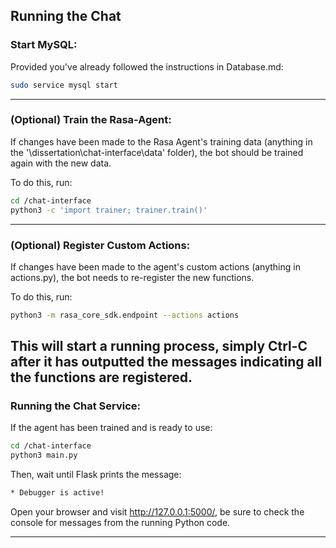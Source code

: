 ## Running the Chat

### Start MySQL:

Provided you've already followed the instructions in Database.md:

```bash
sudo service mysql start
```
---

### (Optional) Train the Rasa-Agent:

If changes have been made to the Rasa Agent's training data (anything in the '\dissertation\chat-interface\data' folder), the bot should be trained again with the new data.

To do this, run:

```bash
cd /chat-interface
python3 -c 'import trainer; trainer.train()'
```
---

### (Optional) Register Custom Actions:

If changes have been made to the agent's custom actions (anything in actions.py), the bot needs to re-register the new functions.

To do this, run:

```bash
python3 -m rasa_core_sdk.endpoint --actions actions
```

This will start a running process, simply Ctrl-C after it has outputted the messages indicating all the functions are registered.
---

### Running the Chat Service:

If the agent has been trained and is ready to use:

```bash
cd /chat-interface
python3 main.py
```

Then, wait until Flask prints the message:

```bash
* Debugger is active! 
```

Open your browser and visit http://127.0.0.1:5000/, be sure to check the console for messages from the running Python code.

---